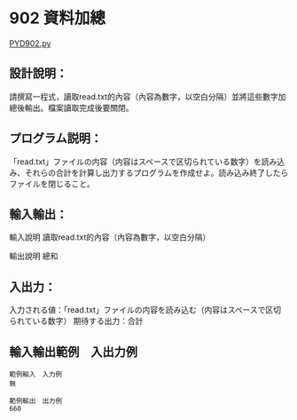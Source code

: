 # 902 資料加總
[PYD902.py](https://github.com/eclairsameal/TQC-Python/blob/master/%E7%AC%AC9%E9%A1%9E%EF%BC%9A%E6%AA%94%E6%A1%88%E8%88%87%E7%95%B0%E5%B8%B8%E8%99%95%E7%90%86/902%20%E8%B3%87%E6%96%99%E5%8A%A0%E7%B8%BD/PYD902.py)
## 設計說明：
請撰寫一程式，讀取read.txt的內容（內容為數字，以空白分隔）並將這些數字加總後輸出。檔案讀取完成後要關閉。

## プログラム説明：
「read.txt」ファイルの内容（内容はスペースで区切られている数字）を読み込み、それらの合計を計算し出力するプログラムを作成せよ。読み込み終了したらファイルを閉じること。

## 輸入輸出：
輸入說明
讀取read.txt的內容（內容為數字，以空白分隔）

輸出說明
總和

## 入出力：
入力される値：「read.txt」ファイルの内容を読み込む（内容はスペースで区切られている数字）
期待する出力：合計

## 輸入輸出範例　入出力例
```
範例輸入　入力例
無

範例輸出　出力例
660
```
